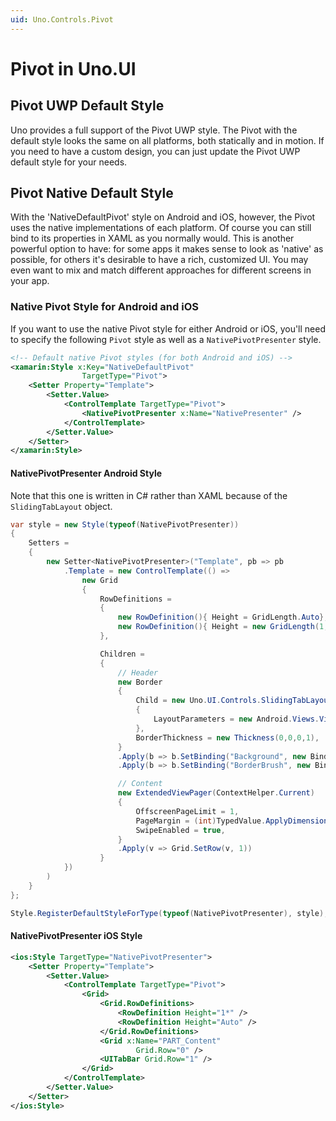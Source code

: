 ```yaml
---
uid: Uno.Controls.Pivot
---
```


# Pivot in Uno.UI

## Pivot UWP Default Style

Uno provides a full support of the Pivot UWP style.
The Pivot with the default style looks the same on all platforms, both statically and in motion.
If you need to have a custom design, you can just update the Pivot UWP default style for your needs.

## Pivot Native Default Style

With the 'NativeDefaultPivot' style on Android and iOS, however, the Pivot uses the native implementations of each platform.
Of course you can still bind to its properties in XAML as you normally would.
This is another powerful option to have: for some apps it makes sense to look as 'native' as possible, for others it's desirable to have a rich, customized UI.
You may even want to mix and match different approaches for different screens in your app.

### Native Pivot Style for Android and iOS

If you want to use the native Pivot style for either Android or iOS, you'll need to specify the following `Pivot` style as well as a `NativePivotPresenter` style.

```xml
<!-- Default native Pivot styles (for both Android and iOS) -->
<xamarin:Style x:Key="NativeDefaultPivot"
                TargetType="Pivot">
    <Setter Property="Template">
        <Setter.Value>
            <ControlTemplate TargetType="Pivot">
                <NativePivotPresenter x:Name="NativePresenter" />
            </ControlTemplate>
        </Setter.Value>
    </Setter>
</xamarin:Style>
```

#### NativePivotPresenter Android Style
Note that this one is written in C# rather than XAML because of the `SlidingTabLayout` object.

```csharp
var style = new Style(typeof(NativePivotPresenter))
{
    Setters =
    {
        new Setter<NativePivotPresenter>("Template", pb => pb
            .Template = new ControlTemplate(() =>
                new Grid
                {
                    RowDefinitions =
                    {
                        new RowDefinition(){ Height = GridLength.Auto},
                        new RowDefinition(){ Height = new GridLength(1, GridUnitType.Star)},
                    },

                    Children =
                    {
                        // Header
                        new Border
                        {
                            Child = new Uno.UI.Controls.SlidingTabLayout(ContextHelper.Current)
                            {
                                LayoutParameters = new Android.Views.ViewGroup.LayoutParams(Android.Views.ViewGroup.LayoutParams.MatchParent, Android.Views.ViewGroup.LayoutParams.WrapContent),
                            },
                            BorderThickness = new Thickness(0,0,0,1),
                        }
                        .Apply(b => b.SetBinding("Background", new Binding { Path = "Background", RelativeSource = RelativeSource.TemplatedParent }))
                        .Apply(b => b.SetBinding("BorderBrush", new Binding { Path = "BorderBrush", RelativeSource = RelativeSource.TemplatedParent })),

                        // Content
                        new ExtendedViewPager(ContextHelper.Current)
                        {
                            OffscreenPageLimit = 1,
                            PageMargin = (int)TypedValue.ApplyDimension(ComplexUnitType.Dip, 4, ContextHelper.Current.Resources.DisplayMetrics),
                            SwipeEnabled = true,
                        }
                        .Apply(v => Grid.SetRow(v, 1))
                    }
            })
        )
    }
};

Style.RegisterDefaultStyleForType(typeof(NativePivotPresenter), style);
```

#### NativePivotPresenter iOS Style

```xml
<ios:Style TargetType="NativePivotPresenter">
    <Setter Property="Template">
        <Setter.Value>
            <ControlTemplate TargetType="Pivot">
                <Grid>
                    <Grid.RowDefinitions>
                        <RowDefinition Height="1*" />
                        <RowDefinition Height="Auto" />
                    </Grid.RowDefinitions>
                    <Grid x:Name="PART_Content"
                            Grid.Row="0" />
                    <UITabBar Grid.Row="1" />
                </Grid>
            </ControlTemplate>
        </Setter.Value>
    </Setter>
</ios:Style>
```
